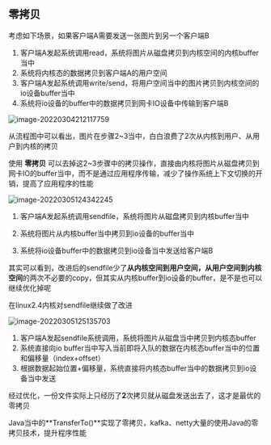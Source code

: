 ## 零拷贝

考虑如下场景，如果客户端A需要发送一张图片到另一个客户端B

1. 客户端A发起系统调用read，系统将图片从磁盘拷贝到内核空间的内核buffer当中
2. 系统将内核态的数据拷贝到客户端A的用户空间
3. 客户端A发起系统调用write/send，将用户空间当中的图片拷贝到内核空间的io设备buffer当中
4. 系统将io设备的buffer中的数据拷贝到网卡IO设备中传输到客户端B

![image-20220304212117759](D:\Users\80261561\AppData\Roaming\Typora\typora-user-images\image-20220304212117759.png)

从流程图中可以看出，图片在步骤2~3当中，白白浪费了2次从内核到用户、从用户到内核的拷贝

使用 **零拷贝** 可以去掉这2~3步骤中的拷贝操作，直接由内核将图片从磁盘拷贝到网卡IO的buffer当中，而不是通过应用程序传输，减少了操作系统上下文切换的开销，提高了应用程序的性能

![image-20220305124342245](E:\learning-note\middleware\src\main\java\redis\极客时间\pic\image-20220305124342245.png)

1. 客户端A发起系统调用sendfile，系统将图片从磁盘拷贝到内核buffer当中
2. 系统将图片从内核buffer当中拷贝到io设备的buffer当中

3. 系统将io设备buffer中的数据拷贝到io设备当中发送给客户端B

其实可以看到，改进后的sendfile少了**从内核空间到用户空间，从用户空间到内核空间**的两次不必要的copy，但其实从内核buffer到io设备的buffer，是不是也可以继续优化掉呢



在linux2.4内核对sendfile继续做了改进

![image-20220305125135703](E:\learning-note\middleware\src\main\java\redis\极客时间\pic\image-20220305125135703.png)

1. 客户端A发起sendfile系统调用，系统将图片从磁盘当中拷贝到内核态buffer
2. 系统直接向io buffer当中写入当前即将入队的数据在内核态buffer当中的位置和偏移量（index+offset）
3. 根据数据起始位置+偏移量，系统直接将内核态buffer当中的数据拷贝到io设备当中发送

经过优化，一份文件实际上只经历了**2**次拷贝就从磁盘发送出去了，这才是最优的零拷贝



Java当中的**TransferTo()**实现了零拷贝，kafka、netty大量的使用Java的零拷贝技术，提升程序性能